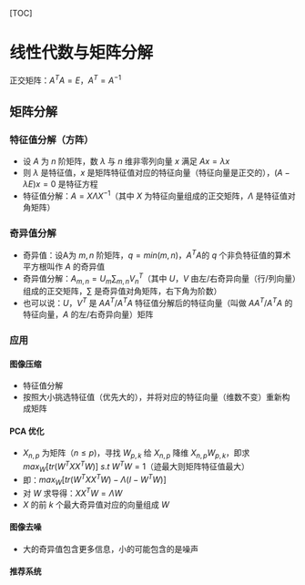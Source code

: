 [TOC]

# 线性代数与矩阵分解

正交矩阵：$A^TA=E$，$A^T=A^{-1}$

## 矩阵分解

### 特征值分解（方阵）

* 设 $A$ 为 $n$ 阶矩阵，数 $\lambda$ 与 $n$ 维非零列向量 $x$ 满足 $Ax= \lambda x$
* 则 $\lambda$ 是特征值，$x$ 是矩阵特征值对应的特征向量（特征向量是正交的），$(A-\lambda E)x=0$ 是特征方程
* 特征值分解：$A = X\Lambda X^{-1}$（其中 $X$ 为特征向量组成的正交矩阵，$\Lambda$ 是特征值对角矩阵）

### 奇异值分解

* 奇异值：设A为 $m,n$ 阶矩阵，$q=min(m,n)$，$A^TA$的 $q$ 个非负特征值的算术平方根叫作 $A$ 的奇异值
* 奇异值分解：$A_{m,n}= U_m\sum_{m,n} V^T_{n}$（其中 $U，V$ 由左/右奇异向量（行/列向量）组成的正交矩阵，$\sum$ 是奇异值对角矩阵，右下角为阶数）
* 也可以说：$U，V^T$ 是 $AA^T/A^TA$ 特征值分解后的特征向量（叫做 $AA^T/A^TA$ 的特征向量，$A$ 的左/右奇异向量）矩阵

### 应用

#### 图像压缩

* 特征值分解
* 按照大小挑选特征值（优先大的），并将对应的特征向量（维数不变）重新构成矩阵

#### PCA 优化

* $X_{n,p}$ 为矩阵（$n\leq p$)，寻找 $W_{p,k}$ 给 $X_{n,p}$ 降维 $X_{n,p}W_{p,k}$，即求 $max_W[tr(W^TXX^TW)]$ $s.t$  $W^TW = 1$（迹最大则矩阵特征值最大）
* 即：$max_W[tr(W^TXX^TW)-\Lambda(I-W^TW)]$
* 对 $W$ 求导得：$XX^TW=\Lambda W$
* $X$ 的前 $k$ 个最大奇异值对应的向量组成 $W$

#### 图像去噪

* 大的奇异值包含更多信息，小的可能包含的是噪声

#### 推荐系统



